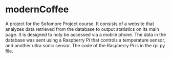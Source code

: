 # modernCoffee
A project for the Sofomore Project course.
It consists of a website that analyzes data retrieved from the database to output statistics on its main page. It is designed to noly be accessed via a mobile phone.
The data in the database was sent using a Raspberry Pi that controls a temperature sensor, and another ultra sonic sensor.
The code of the Raspberry Pi is in the rpi.py file.
